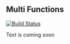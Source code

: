 Multi Functions
---

[![Build Status](https://travis-ci.org/stupacki/MultiFunctions.svg?branch=master)](https://travis-ci.org/stupacki/MultiFunctions)

Text is coming soon